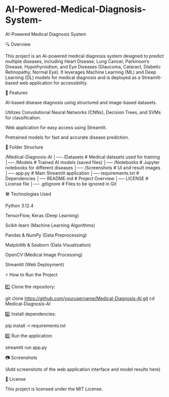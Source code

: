 # AI-Powered-Medical-Diagnosis-System-
AI-Powered Medical Diagnosis System

🔍 Overview

This project is an AI-powered medical diagnosis system designed to predict multiple diseases, including Heart Disease, Lung Cancer, Parkinson’s Disease, Hypothyroidism, and Eye Diseases (Glaucoma, Cataract, Diabetic Retinopathy, Normal Eye). It leverages Machine Learning (ML) and Deep Learning (DL) models for medical diagnosis and is deployed as a Streamlit-based web application for accessibility.

🚀 Features

AI-based disease diagnosis using structured and image-based datasets.

Utilizes Convolutional Neural Networks (CNNs), Decision Trees, and SVMs for classification.

Web application for easy access using Streamlit.

Pretrained models for fast and accurate disease prediction.

📂 Folder Structure

/Medical-Diagnosis-AI
│── /Datasets         # Medical datasets used for training
│── /Models           # Trained AI models (saved files)
│── /Notebooks        # Jupyter notebooks for different diseases
│── /Screenshots      # UI and result images
│── app.py            # Main Streamlit application
│── requirements.txt  # Dependencies
│── README.md         # Project Overview
│── LICENSE           # License file
│── .gitignore        # Files to be ignored in Git

🛠 Technologies Used

Python 3.12.4

TensorFlow, Keras (Deep Learning)

Scikit-learn (Machine Learning Algorithms)

Pandas & NumPy (Data Preprocessing)

Matplotlib & Seaborn (Data Visualization)

OpenCV (Medical Image Processing)

Streamlit (Web Deployment)

⚡ How to Run the Project

1️⃣ Clone the repository:

git clone https://github.com/yourusername/Medical-Diagnosis-AI.git
cd Medical-Diagnosis-AI

2️⃣ Install dependencies:

pip install -r requirements.txt

3️⃣ Run the application:

streamlit run app.py

📷 Screenshots

(Add screenshots of the web application interface and model results here)

📜 License

This project is licensed under the MIT License.
